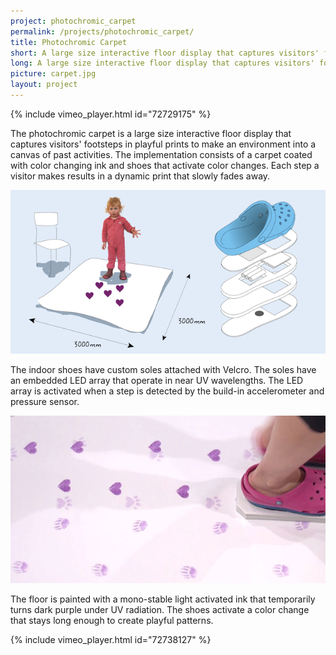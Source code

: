 ```yaml
---
project: photochromic_carpet
permalink: /projects/photochromic_carpet/
title: Photochromic Carpet
short: A large size interactive floor display that captures visitors' footsteps in playful prints to make an environment into a canvas of past activities.
long: A large size interactive floor display that captures visitors' footsteps in playful prints to make an environment into a canvas of past activities.
picture: carpet.jpg
layout: project
---
```


{% include vimeo_player.html id="72729175" %}

The photochromic carpet is a large size interactive floor display that captures visitors' footsteps in playful prints to make an environment into a canvas of past activities. The implementation consists of a carpet coated with color changing ink and shoes that activate color changes. Each step a visitor makes results in a dynamic print that slowly fades away.

![Exhibition Concept](img/exhibition.png)

The indoor shoes have custom soles attached with Velcro. The soles have an embedded LED array that operate in near UV wavelengths. The LED array is activated when a step is detected by the build-in accelerometer and pressure sensor.

![Traces on the floor](img/prints.jpg)


The floor is painted with a mono-stable light activated ink that temporarily turns dark purple under UV radiation. The shoes activate a color change that stays long enough to create playful patterns.

{% include vimeo_player.html id="72738127" %}
